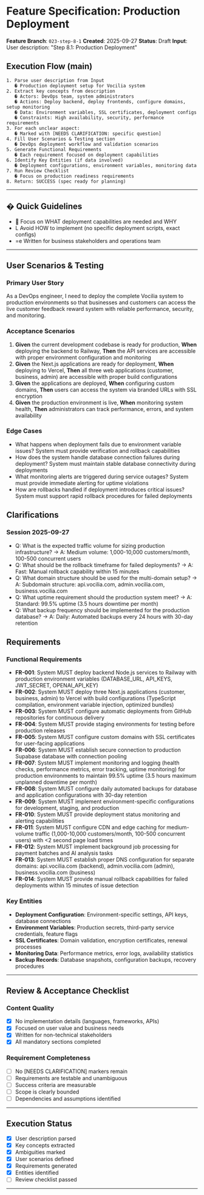 # Feature Specification: Production Deployment

**Feature Branch**: `023-step-8-1` **Created**: 2025-09-27 **Status**: Draft
**Input**: User description: "Step 8.1: Production Deployment"

## Execution Flow (main)

```
1. Parse user description from Input
   � Production deployment setup for Vocilia system
2. Extract key concepts from description
   � Actors: DevOps team, system administrators
   � Actions: Deploy backend, deploy frontends, configure domains, setup monitoring
   � Data: Environment variables, SSL certificates, deployment configs
   � Constraints: High availability, security, performance requirements
3. For each unclear aspect:
   � Marked with [NEEDS CLARIFICATION: specific question]
4. Fill User Scenarios & Testing section
   � DevOps deployment workflow and validation scenarios
5. Generate Functional Requirements
   � Each requirement focused on deployment capabilities
6. Identify Key Entities (if data involved)
   � Deployment configurations, environment variables, monitoring data
7. Run Review Checklist
   � Focus on production readiness requirements
8. Return: SUCCESS (spec ready for planning)
```

---

## � Quick Guidelines

-  Focus on WHAT deployment capabilities are needed and WHY
- L Avoid HOW to implement (no specific deployment scripts, exact configs)
- =e Written for business stakeholders and operations team

---

## User Scenarios & Testing

### Primary User Story

As a DevOps engineer, I need to deploy the complete Vocilia system to production
environments so that businesses and customers can access the live customer
feedback reward system with reliable performance, security, and monitoring.

### Acceptance Scenarios

1. **Given** the current development codebase is ready for production, **When**
   deploying the backend to Railway, **Then** the API services are accessible
   with proper environment configuration and monitoring
2. **Given** the Next.js applications are ready for deployment, **When**
   deploying to Vercel, **Then** all three web applications (customer, business,
   admin) are accessible with proper build configurations
3. **Given** the applications are deployed, **When** configuring custom domains,
   **Then** users can access the system via branded URLs with SSL encryption
4. **Given** the production environment is live, **When** monitoring system
   health, **Then** administrators can track performance, errors, and system
   availability

### Edge Cases

- What happens when deployment fails due to environment variable issues? System must provide verification and rollback capabilities
- How does the system handle database connection failures during deployment? System must maintain stable database connectivity during deployments
- What monitoring alerts are triggered during service outages? System must provide immediate alerting for uptime violations
- How are rollbacks handled if deployment introduces critical issues? System must support rapid rollback procedures for failed deployments

## Clarifications

### Session 2025-09-27
- Q: What is the expected traffic volume for sizing production infrastructure? → A: Medium volume: 1,000-10,000 customers/month, 100-500 concurrent users
- Q: What should be the rollback timeframe for failed deployments? → A: Fast: Manual rollback capability within 15 minutes
- Q: What domain structure should be used for the multi-domain setup? → A: Subdomain structure: api.vocilia.com, admin.vocilia.com, business.vocilia.com
- Q: What uptime requirement should the production system meet? → A: Standard: 99.5% uptime (3.5 hours downtime per month)
- Q: What backup frequency should be implemented for the production database? → A: Daily: Automated backups every 24 hours with 30-day retention

## Requirements

### Functional Requirements

- **FR-001**: System MUST deploy backend Node.js services to Railway with
  production environment variables (DATABASE_URL, API_KEYS, JWT_SECRET, OPENAI_API_KEY)
- **FR-002**: System MUST deploy three Next.js applications (customer, business,
  admin) to Vercel with build configurations (TypeScript compilation, environment variable injection, optimized bundles)
- **FR-003**: System MUST configure automatic deployments from GitHub
  repositories for continuous delivery
- **FR-004**: System MUST provide staging environments for testing before
  production releases
- **FR-005**: System MUST configure custom domains with SSL certificates for
  user-facing applications
- **FR-006**: System MUST establish secure connection to production Supabase
  database with connection pooling
- **FR-007**: System MUST implement monitoring and logging (health checks, performance metrics, error tracking, uptime monitoring) for production environments to maintain 99.5% uptime (3.5 hours maximum unplanned downtime per month)
- **FR-008**: System MUST configure daily automated backups for database and application configurations with 30-day retention
- **FR-009**: System MUST implement environment-specific configurations for
  development, staging, and production
- **FR-010**: System MUST provide deployment status monitoring and alerting
  capabilities
- **FR-011**: System MUST configure CDN and edge caching for medium-volume traffic (1,000-10,000 customers/month, 100-500 concurrent users) with <2 second page load times
- **FR-012**: System MUST implement background job processing for payment
  batches and AI analysis tasks
- **FR-013**: System MUST establish proper DNS configuration for separate domains: api.vocilia.com (backend), admin.vocilia.com (admin), business.vocilia.com (business)
- **FR-014**: System MUST provide manual rollback capabilities for failed deployments within 15 minutes of issue detection

### Key Entities

- **Deployment Configuration**: Environment-specific settings, API keys,
  database connections
- **Environment Variables**: Production secrets, third-party service
  credentials, feature flags
- **SSL Certificates**: Domain validation, encryption certificates, renewal
  processes
- **Monitoring Data**: Performance metrics, error logs, availability statistics
- **Backup Records**: Database snapshots, configuration backups, recovery
  procedures

---

## Review & Acceptance Checklist

### Content Quality

- [x] No implementation details (languages, frameworks, APIs)
- [x] Focused on user value and business needs
- [x] Written for non-technical stakeholders
- [x] All mandatory sections completed

### Requirement Completeness

- [ ] No [NEEDS CLARIFICATION] markers remain
- [ ] Requirements are testable and unambiguous
- [ ] Success criteria are measurable
- [ ] Scope is clearly bounded
- [ ] Dependencies and assumptions identified

---

## Execution Status

- [x] User description parsed
- [x] Key concepts extracted
- [x] Ambiguities marked
- [x] User scenarios defined
- [x] Requirements generated
- [x] Entities identified
- [ ] Review checklist passed

---
